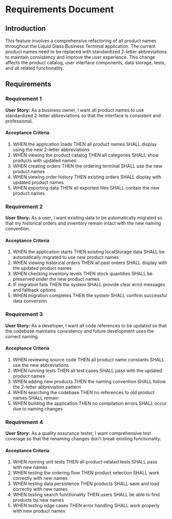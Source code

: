 # Requirements Document

## Introduction

This feature involves a comprehensive refactoring of all product names throughout the Liquid Glass Business Terminal application. The current product names need to be replaced with standardized 2-letter abbreviations to maintain consistency and improve the user experience. This change affects the product catalog, user interface components, data storage, tests, and all related functionality.

## Requirements

### Requirement 1

**User Story:** As a business owner, I want all product names to use standardized 2-letter abbreviations so that the interface is consistent and professional.

#### Acceptance Criteria

1. WHEN the application loads THEN all product names SHALL display using the new 2-letter abbreviations
2. WHEN viewing the product catalog THEN all categories SHALL show products with updated names
3. WHEN creating orders THEN the ordering terminal SHALL use the new product names
4. WHEN viewing order history THEN existing orders SHALL display with updated product names
5. WHEN exporting data THEN all exported files SHALL contain the new product names

### Requirement 2

**User Story:** As a user, I want existing data to be automatically migrated so that my historical orders and inventory remain intact with the new naming convention.

#### Acceptance Criteria

1. WHEN the application starts THEN existing localStorage data SHALL be automatically migrated to use new product names
2. WHEN viewing historical orders THEN all past orders SHALL display with the updated product names
3. WHEN checking inventory levels THEN stock quantities SHALL be preserved under the new product names
4. IF migration fails THEN the system SHALL provide clear error messages and fallback options
5. WHEN migration completes THEN the system SHALL confirm successful data conversion

### Requirement 3

**User Story:** As a developer, I want all code references to be updated so that the codebase maintains consistency and future development uses the correct naming.

#### Acceptance Criteria

1. WHEN reviewing source code THEN all product name constants SHALL use the new abbreviations
2. WHEN running tests THEN all test cases SHALL pass with the updated product names
3. WHEN adding new products THEN the naming convention SHALL follow the 2-letter abbreviation pattern
4. WHEN searching the codebase THEN no references to old product names SHALL remain
5. WHEN building the application THEN no compilation errors SHALL occur due to naming changes

### Requirement 4

**User Story:** As a quality assurance tester, I want comprehensive test coverage so that the renaming changes don't break existing functionality.

#### Acceptance Criteria

1. WHEN running unit tests THEN all product-related tests SHALL pass with new names
2. WHEN testing the ordering flow THEN product selection SHALL work correctly with new names
3. WHEN testing data persistence THEN products SHALL save and load correctly with new names
4. WHEN testing search functionality THEN users SHALL be able to find products by new names
5. WHEN testing edge cases THEN error handling SHALL work properly with new product names